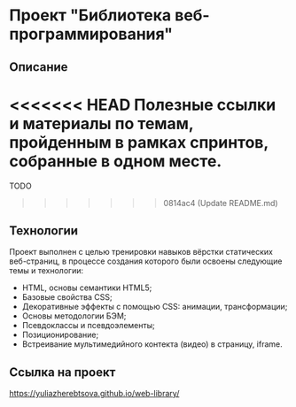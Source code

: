 # Проект "Библиотека веб-программирования"

## Описание
<<<<<<< HEAD
Полезные ссылки и материалы по темам, пройденным в рамках спринтов, собранные в одном месте.
=======
TODO
>>>>>>> 0814ac4 (Update README.md)

## Технологии
Проект выполнен с целью тренировки навыков вёрстки статических веб-страниц, в процессе создания которого были освоены следующие темы и технологии:
* HTML, основы семантики HTML5;
* Базовые свойства CSS;
* Декоративные эффекты с помощью CSS: анимации, трансформации;
* Основы методологии БЭМ;
* Псевдоклассы и псевдоэлементы;
* Позиционирование;
* Встреивание мультимедийного контекта (видео) в страницу, iframe.

## Ссылка на проект

https://yuliazherebtsova.github.io/web-library/
